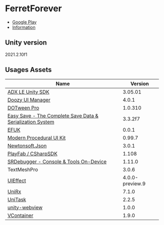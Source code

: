 # FerretForever

* [Google Play](https://play.google.com/store/apps/details?id=com.KitaLab.FerretForever)
* [Information](https://kitatas.github.io/FerretForever/)

## Unity version

2021.2.10f1

## Usages Assets

|Name|Version|
|---|---|
|[ADX LE Unity SDK](https://game.criware.jp/products/adx-le/#ledl)|3.05.01|
|[Doozy UI Manager](https://assetstore.unity.com/packages/tools/visual-scripting/doozy-ui-manager-203601)|4.0.1|
|[DOTween Pro](https://assetstore.unity.com/packages/tools/visual-scripting/dotween-pro-32416)|1.0.310|
|[Easy Save - The Complete Save Data & Serialization System](https://assetstore.unity.com/packages/tools/utilities/easy-save-the-complete-save-data-serialization-system-768)|3.3.2f7|
|[EFUK](https://github.com/KelpCoders/EFUK)|0.0.1|
|[Modern Procedural UI Kit](https://assetstore.unity.com/packages/tools/gui/modern-procedural-ui-kit-163041)|0.99.7|
|[Newtonsoft.Json](https://github.com/JamesNK/Newtonsoft.Json)|3.0.1|
|[PlayFab / CSharpSDK](https://github.com/PlayFab/CSharpSDK)|1.108|
|[SRDebugger - Console & Tools On-Device](https://assetstore.unity.com/packages/tools/gui/srdebugger-console-tools-on-device-27688)|1.11.0|
|TextMeshPro|3.0.6|
|[UIEffect](https://github.com/mob-sakai/UIEffect)|4.0.0-preview.9|
|[UniRx](https://github.com/neuecc/UniRx)|7.1.0|
|[UniTask](https://github.com/Cysharp/UniTask)|2.2.5|
|[unity-webview](https://github.com/gree/unity-webview)|1.0.0|
|[VContainer](https://github.com/hadashiA/VContainer)|1.9.0|
